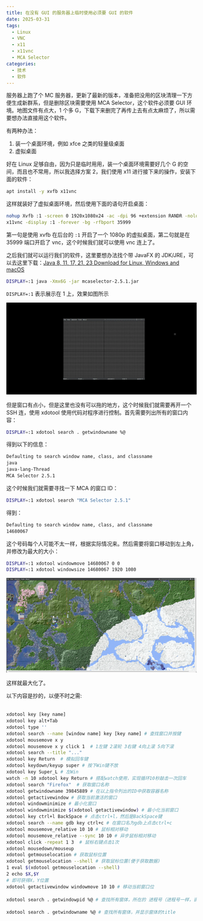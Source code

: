 ```yaml
---
title: 在没有 GUI 的服务器上临时使用必须要 GUI 的软件
date: 2025-03-31
tags:
  - Linux
  - VNC
  - x11
  - x11vnc
  - MCA Selector
categories:
  - 技术
  - 软件
---
```


服务器上跑了个 MC 服务器，更新了最新的版本，准备把没用的区块清理一下方便生成新群系，但是删除区块需要使用 MCA Selector，这个软件必须要 GUI 环境。地图文件有点大，1 个多 G，下载下来删完了再传上去有点太麻烦了，所以需要想办法直接用这个软件。

有两种办法：

1. 装一个桌面环境，例如 xfce 之类的轻量级桌面
2. 虚拟桌面

好在 Linux 足够自由，因为只是临时用用，装一个桌面环境需要好几个 G 的空间，而且也不常用，所以我选择方案 2，我们使用 x11 进行接下来的操作，安装下面的软件：

```bash
apt install -y xvfb x11vnc
```

这样就装好了虚拟桌面环境，然后使用下面的语句开启桌面：

```bash
nohup Xvfb :1 -screen 0 1920x1080x24 -ac -dpi 96 +extension RANDR -nolock > xvfb.log 2>&1 &
x11vnc -display :1 -forever -bg -rfbport 35999
```

第一句是使用 xvfb 在后台的 `:1` 开启了一个 1080p 的虚拟桌面，第二句就是在 35999 端口开启了 vnc，这个时候我们就可以使用 vnc 连上了。

之后我们就可以运行我们的软件，这里要想办法找个带 JavaFX 的 JDK/JRE，可以去这里下载：[Java 8, 11, 17, 21, 23 Download for Linux, Windows and macOS](https://www.azul.com/downloads/)

```bash
DISPLAY=:1 java -Xmx6G -jar mcaselector-2.5.1.jar
```

`DISPLAY=:1` 表示展示在 1 上，效果如图所示

![image.webp](image.webp)

但是窗口有点小，但是这里也没有可以拖的地方，这个时候我们就需要再开一个 SSH 连，使用 xdotool 使用代码对程序进行控制。首先需要列出所有的窗口内容：

```bash
DISPLAY=:1 xdotool search . getwindowname %@
```

得到以下的信息：

```bash
Defaulting to search window name, class, and classname
java
java-lang-Thread
MCA Selector 2.5.1
```

这个时候我们就需要寻找一下 MCA 的窗口 ID：

```bash
DISPLAY=:1 xdotool search "MCA Selector 2.5.1"
```

得到：

```bash
Defaulting to search window name, class, and classname
14680067
```

这个号码每个人可能不太一样，根据实际情况来。然后需要将窗口移动到左上角，并修改为最大的大小：

```bash
DISPLAY=:1 xdotool windowmove 14680067 0 0
DISPLAY=:1 xdotool windowsize 14680067 1920 1080
```

![image1.webp](image1.webp)

这样就最大化了。

以下内容是抄的，以便不时之需:

```bash

xdotool key [key name]
xdotool key alt+Tab
xdotool type ''
xdotool search --name [window name] key [key name] # 查找窗口并按键
xdotool mousemove x y
xdotool mousemove x y click 1  # 1左键 2滚轮 3右键 4向上滚 5向下滚
xdotool search --title "..."
xdotool key Return  # 模拟回车键
xdotool keydown/keyup super # 按下Win键不放
xdotool key Super_L # 左Win
watch -n 10 xdotool key Return # 搭配watch使用，实现循环10秒敲击一次回车
xdotool search "Firefox"  # 获取窗口名称
xdotool getwindowname 39845889 # 在以上指令列出的ID中获取容器名称
xdotool getactivewindow # 获取当前激活的窗口
xdotool windowminimize # 最小化窗口
xdotool windowminimize $(xdotool getactivewindow) # 最小化当前窗口
xdotool key ctrl+l BackSpace # 点击ctrl+l，然后是BackSpace键
xdotool search --name gdb key ctrl+c # 在窗口名为gdb上点击ctrl+c
xdotool mousemove_relative 10 10 # 鼠标相对移动
xdotool mousemove_relative --sync 10 10 # 异步鼠标相对移动
xdotool click -repeat 1 3  # 鼠标右键点击1次
xdotool mousedown/mouseup
xdotool getmouselocation # 获取鼠标位置
xdotool getmouselocation --shell # 获取鼠标位置(便于获取数据)
1 eval $(xdotool getmouselocation --shell)
2 echo $X,$Y
# 即可获得X，Y位置
xdotool getactivewindow windowmove 10 10 # 移动当前窗口位

xdotool search . getwindowpid %@ # 查找所有窗体，所在的 进程号（进程号一样，说明是同一个进程）

xdotool search . getwindowname %@ # 查找所有窗体，并显示窗体的title
```
